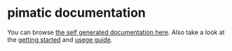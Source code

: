 pimatic documentation
=======

You can browse [the self generated documentation here](http://pimatic.org/docs/pimatic). Also  take a look at the [getting started](http://.pimatic.org/guide/getting-started) and [usege guide](http://.pimatic.org/guide/usage).